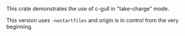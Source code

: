 This crate demonstrates the use of c-gull in "take-charge" mode.

This version uses `-nostartfiles` and origin is in control from the very
beginning.

